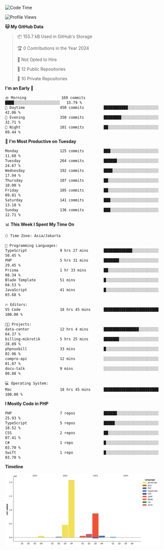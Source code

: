 <!--START_SECTION:waka-->
![Code Time](http://img.shields.io/badge/Code%20Time-393%20hrs%202%20mins-blue)

![Profile Views](http://img.shields.io/badge/Profile%20Views-1-blue)

**🐱 My GitHub Data** 

> 📦 155.7 kB Used in GitHub's Storage 
 > 
> 🏆 0 Contributions in the Year 2024
 > 
> 🚫 Not Opted to Hire
 > 
> 📜 12 Public Repositories 
 > 
> 🔑 10 Private Repositories 
 > 
**I'm an Early 🐤** 

```text
🌞 Morning                169 commits         ████░░░░░░░░░░░░░░░░░░░░░   15.79 % 
🌆 Daytime                450 commits         ███████████░░░░░░░░░░░░░░   42.06 % 
🌃 Evening                350 commits         ████████░░░░░░░░░░░░░░░░░   32.71 % 
🌙 Night                  101 commits         ██░░░░░░░░░░░░░░░░░░░░░░░   09.44 % 
```
📅 **I'm Most Productive on Tuesday** 

```text
Monday                   125 commits         ███░░░░░░░░░░░░░░░░░░░░░░   11.68 % 
Tuesday                  264 commits         ██████░░░░░░░░░░░░░░░░░░░   24.67 % 
Wednesday                192 commits         ████░░░░░░░░░░░░░░░░░░░░░   17.94 % 
Thursday                 107 commits         ██░░░░░░░░░░░░░░░░░░░░░░░   10.00 % 
Friday                   105 commits         ██░░░░░░░░░░░░░░░░░░░░░░░   09.81 % 
Saturday                 141 commits         ███░░░░░░░░░░░░░░░░░░░░░░   13.18 % 
Sunday                   136 commits         ███░░░░░░░░░░░░░░░░░░░░░░   12.71 % 
```


📊 **This Week I Spent My Time On** 

```text
🕑︎ Time Zone: Asia/Jakarta

💬 Programming Languages: 
TypeScript               9 hrs 27 mins       █████████████░░░░░░░░░░░░   50.45 % 
PHP                      5 hrs 31 mins       ███████░░░░░░░░░░░░░░░░░░   29.45 % 
Prisma                   1 hr 33 mins        ██░░░░░░░░░░░░░░░░░░░░░░░   08.34 % 
Blade Template           51 mins             █░░░░░░░░░░░░░░░░░░░░░░░░   04.53 % 
JavaScript               41 mins             █░░░░░░░░░░░░░░░░░░░░░░░░   03.68 % 

🔥 Editors: 
VS Code                  18 hrs 45 mins      █████████████████████████   100.00 % 

🐱‍💻 Projects: 
data-center              12 hrs 4 mins       ████████████████░░░░░░░░░   64.37 % 
billing-mikrotik         5 hrs 25 mins       ███████░░░░░░░░░░░░░░░░░░   28.89 % 
phpnuxbill               33 mins             █░░░░░░░░░░░░░░░░░░░░░░░░   02.96 % 
compro-api               12 mins             ░░░░░░░░░░░░░░░░░░░░░░░░░   01.07 % 
docu-talk                9 mins              ░░░░░░░░░░░░░░░░░░░░░░░░░   00.88 % 

💻 Operating System: 
Mac                      18 hrs 45 mins      █████████████████████████   100.00 % 
```

**I Mostly Code in PHP** 

```text
PHP                      7 repos             ██████░░░░░░░░░░░░░░░░░░░   25.93 % 
TypeScript               5 repos             █████░░░░░░░░░░░░░░░░░░░░   18.52 % 
CSS                      2 repos             ██░░░░░░░░░░░░░░░░░░░░░░░   07.41 % 
C#                       1 repo              █░░░░░░░░░░░░░░░░░░░░░░░░   03.70 % 
Swift                    1 repo              █░░░░░░░░░░░░░░░░░░░░░░░░   03.70 % 
```



**Timeline**

![Lines of Code chart](https://raw.githubusercontent.com/brstreet2/brstreet2/main/assets/bar_graph.png)


<!--END_SECTION:waka-->
